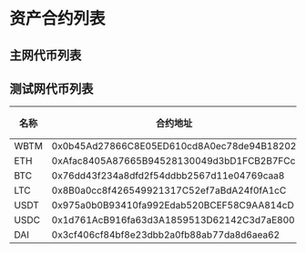 # 资产合约列表

## 主网代币列表



## 测试网代币列表

| 名称 | 合约地址  | 精度 |
| ---- | ---- | ---- |
| WBTM | 0x0b45Ad27866C8E05ED610cd8A0ec78de94B18202 | 18  |
| ETH  | 0xAfac8405A87665B94528130049d3bD1FCB2B7FCc | 18  |
| BTC  | 0x76dd43f234a8dfd2f54ddbb2567d11e04769caa8 | 18  |
| LTC  | 0x8B0a0cc8f426549921317C52ef7aBdA24f0fA1cC | 18  |
| USDT | 0x975a0b0B93410fa992Edab520BCEF58C9AA814cD | 18  |
| USDC | 0x1d761AcB916fa63d3A1859513D62142C3d7aE800 | 18  |
| DAI  | 0x3cf406cf84bf8e23dbb2a0fb88ab77da8d6aea62 | 18  |
